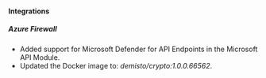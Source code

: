 
#### Integrations

##### Azure Firewall

- Added support for Microsoft Defender for API Endpoints in the Microsoft API Module.
- Updated the Docker image to: *demisto/crypto:1.0.0.66562*.
